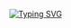 [![Typing SVG](https://readme-typing-svg.demolab.com/?lines=Hello,+Welcome+To+My+DSA+Repository)](https://git.io/typing-svg)
